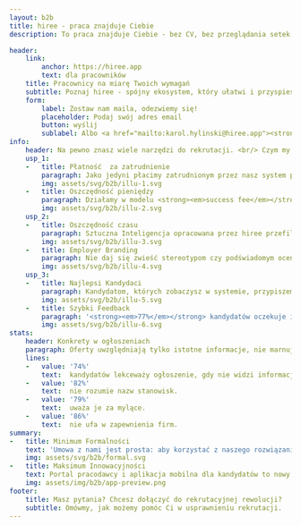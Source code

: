 ```yaml
---
layout: b2b
title: hiree - praca znajduje Ciebie
description: To praca znajduje Ciebie - bez CV, bez przeglądania setek ofert. Hiree rozumie Twoje potrzeby i dobiera idealne stanowiska - szybko i z korzyścią dla Twoich zarobków.

header:
    link:
        anchor: https://hiree.app
        text: dla pracowników
    title: Pracownicy na miarę Twoich wymagań
    subtitle: Poznaj hiree - spójny ekosystem, który ułatwi i przyspieszy Twoje procesy rekrutacyjne oraz podniesie jakość otrzymywanych zgłoszeń.
    form:
        label: Zostaw nam maila, odezwiemy się!
        placeholder: Podaj swój adres email
        button: wyślij
        sublabel: Albo <a href="mailto:karol.hylinski@hiree.app"><strong><em>napisz do nas</em></strong></a>
info:
    header: Na pewno znasz wiele narzędzi do rekrutacji. <br/> Czym my się wyróżniamy?
    usp_1:
    -   title: Płatność  za zatrudnienie
        paragraph: Jako jedyni płacimy zatrudnionym przez nasz system pracownikom! Wystarczy, że zostaną u Ciebie po okresie próbnym. Tym samym zyskujesz dodatkowo ich większą motywację, a jednocześnie nie ciążą na Tobie w związku z tym żadne niedogodności - tylko korzyści wizerunkowe.
        img: assets/svg/b2b/illu-1.svg
    -   title: Oszczędność pieniędzy
        paragraph: Działamy w modelu <strong><em>success fee</em></strong>, więc płacisz tylko za zatrudnionych pracowników. Oprócz pierwszego, bo tego zatrudniasz za darmo! · Nie płacisz za korzystanie z narzędzi · Nie płacisz za tworzenie ofert · Nie płacisz za przeglądanie zgłoszeń Dzięki temu, że korzystamy ze Sztucznej Inteligencji, oszczędzasz pieniądze i zmniejszasz koszty operacyjne - do przeglądania dostajesz bowiem tylko te osoby, które mają wymagane przez Ciebie umiejętności.
        img: assets/svg/b2b/illu-2.svg
    usp_2:
    -   title: Oszczędność czasu
        paragraph: Sztuczna Inteligencja opracowana przez hiree przefiltruje za Ciebie zgłoszenia i pokaże Ci tylko te osoby, które spełniają Twoje wymagania. To ogromna oszczędność czasu dla Twojego zespołu, który będzie mógł się skupić na dalszych etapach wyboru przyszłego pracownika.
        img: assets/svg/b2b/illu-3.svg
    -   title: Employer Branding
        paragraph: Nie daj się zwieść stereotypom czy podświadomym ocenianiem po wyglądzie czy płci. Nasz algorytm obiektywnie porówna umiejętności i doświadczenie, abyś następnie mógł osobiście poznać / zweryfikować najlepiej pasujących kandydatów. Dzięki temu budujesz pozytywną opinię o swojej firmie.
        img: assets/svg/b2b/illu-4.svg
    usp_3:
    -   title: Najlepsi Kandydaci
        paragraph: Kandydatom, których zobaczysz w systemie, przypiszemy <strong><em>fitness score</em></strong>. To wskaźnik, dzięki któremu od razu zobaczysz najbardziej dopasowane do Twojego ogłoszenia osoby. Obiektywnie uporządkujemy dla Ciebie kandydatów według ich umiejętności i doświadczenia, bez ingerencji człowieka.
        img: assets/svg/b2b/illu-5.svg
    -   title: Szybki Feedback
        paragraph: '<strong><em>77%</em></strong> kandydatów oczekuje informacji o tym, dlaczego zostali odrzuceni, a <strong><em>81%</em></strong>, mimo chęci, nie miało możliwości skomentowania procesu. U nas po każdej rekrutacji wymieniasz się z kandydatem feedbackiem. Zrobisz to szybko, od razu po podjęciu decyzji. Kandydat nie widzi Twojego feedbacku, dopóki sam nie oceni procesu rekrutacyjnego. Zyskujesz zatem podwójnie: dostajesz plus za feedback dla kandydata i informację na temat procesu rekrutacyjnego.'
        img: assets/svg/b2b/illu-6.svg
stats:
    header: Konkrety w ogłoszeniach
    paragraph: Oferty uwzględniają tylko istotne informacje, nie marnują czasu żadnej ze stron. Skupiasz się tylko na tym, czego naprawdę szukasz w pracowniku. A do tego Twoje widełki finansowe nie zawisną na słupie ogłoszeniowym - będzie je znać tylko AI, która dopasuje pod nie kandydata.
    lines:
    -   value: '74%'
        text:  kandydatów lekceważy ogłoszenie, gdy nie widzi informacji o zarobkach.
    -   value: '82%'
        text:  nie rozumie nazw stanowisk.
    -   value: '79%'
        text:  uważa je za mylące.
    -   value: '86%'
        text:  nie ufa w zapewnienia firm.
summary:
-   title: Minimum Formalności
    text: 'Umowa z nami jest prosta: aby korzystać z naszego rozwiązania, wystarczy jedynie akceptacja regulaminu. Nie znajdziesz tu kruczków prawnych, a do tego gwarantujemy poufność i zgodność naszego działania z wytycznymi RODO. Będziemy współpracować zdalnie, bezpiecznie i szybko.'
    img: assets/svg/b2b/formal.svg
-   title: Maksimum Innowacyjności
    text: Portal pracodawcy i aplikacja mobilna dla kandydatów to nowy ekosystem, którego zastosowanie podniesie innowacyjność Twojej firmy i zaufanie do niej. Wybierając nasze narzędzia, korzystasz z zaawansowanej technologii i ustawiasz się na czele wyścigu o jak najlepsze dopasowania kandydatów w 2021.
    img: assets/img/b2b/app-preview.png
footer:
    title: Masz pytania? Chcesz dołączyć do rekrutacyjnej rewolucji?
    subtitle: Omówmy, jak możemy pomóc Ci w usprawnieniu rekrutacji.
---
```

